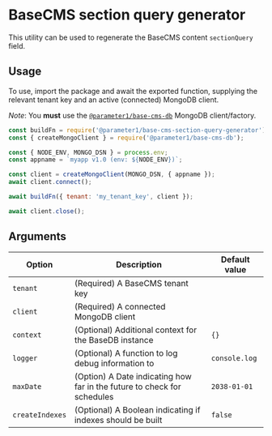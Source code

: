 BaseCMS section query generator
===

This utility can be used to regenerate the BaseCMS content `sectionQuery` field.

## Usage
To use, import the package and await the exported function, supplying the relevant tenant key and an active (connected) MongoDB client.

*Note*: You **must** use the [`@parameter1/base-cms-db`](https://github.com/parameter1/base-cms/tree/master/packages/db) MongoDB client/factory.

```js
const buildFn = require('@parameter1/base-cms-section-query-generator');
const { createMongoClient } = require('@parameter1/base-cms-db');

const { NODE_ENV, MONGO_DSN } = process.env;
const appname = `myapp v1.0 (env: ${NODE_ENV})`;

const client = createMongoClient(MONGO_DSN, { appname });
await client.connect();

await buildFn({ tenant: 'my_tenant_key', client });

await client.close();
```

## Arguments

| Option | Description | Default value
| - | - | - |
| `tenant` | (Required) A BaseCMS tenant key
| `client` | (Required) A connected MongoDB client
| `context` | (Optional) Additional context for the BaseDB instance | `{}`
| `logger` | (Optional) A function to log debug information to | `console.log`
| `maxDate` | (Option) A Date indicating how far in the future to check for schedules | `2038-01-01`
| `createIndexes` | (Optional) A Boolean indicating if indexes should be built | `false`
